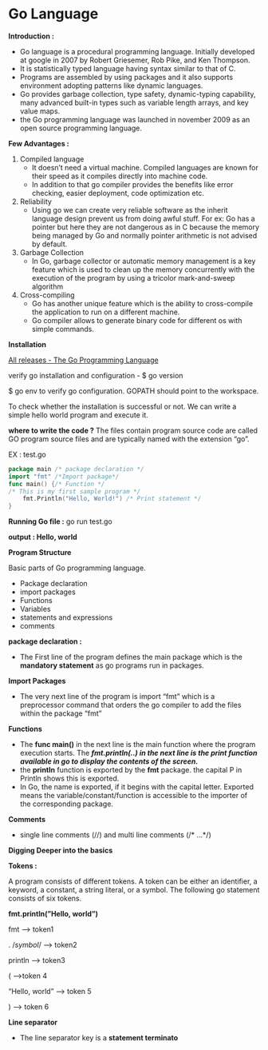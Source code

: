 # Go Language

****************************Introduction :****************************

- Go language is a procedural programming language. Initially developed at google in 2007 by Robert Griesemer, Rob Pike, and Ken Thompson.
- It is statistically typed language having syntax similar to that of C.
- Programs are assembled by using packages and it also supports environment adopting patterns like dynamic languages.
- Go provides garbage collection, type safety, dynamic-typing capability, many advanced built-in types such as variable length arrays, and key value maps.
- the Go programming language was launched in november 2009 as an open source programming language.

********************************Few Advantages :********************************

1. Compiled language
    - It doesn’t need a virtual machine. Compiled languages are known for their speed as it compiles directly into machine code.
    - In addition to that go compiler provides the benefits like error checking, easier deployment, code optimization etc.
2. Reliability
    - Using go we can create very reliable software as the inherit language design prevent us from doing awful stuff. For ex: Go has a pointer but here they are not dangerous as in C because the memory being managed by Go and normally pointer arithmetic is not advised by default.
3. Garbage Collection
    - In Go, garbage collector or automatic memory management is a key feature which is used to clean up the memory concurrently with the execution of the program by using a tricolor mark-and-sweep algorithm
4. Cross-compiling
    - Go has another unique feature which is the ability to cross-compile the application to run on a different machine.
    - Go compiler allows to generate binary code for different os with simple commands.

************************Installation************************

[All releases - The Go Programming Language](https://go.dev/dl/)

verify go installation and configuration - $ go version

$ go env to verify go configuration. GOPATH should point to the workspace.

To check whether the installation is successful or not. We can write a simple hello world program and execute it.

****************************************************where to write the code ?**************************************************** The files contain program source code are called GO program source files and are typically named with the extension “go”. 

EX : test.go

```go
package main /* package declaration */
import "fmt" /*Import package*/
func main() {/* Function */
/* This is my first sample program */
	fmt.Println("Hello, World!") /* Print statement */
}
```

************************************Running Go file :************************************ go run test.go

**********************************output : Hello, world**********************************

**********************************Program Structure**********************************

Basic parts of Go programming language.

- Package declaration
- import packages
- Functions
- Variables
- statements and expressions
- comments

******************************************package declaration :******************************************

- The First line of the program defines the main package which is the ****************************************mandatory statement**************************************** as go programs run in packages.

********************************Import Packages********************************

- The very next line of the program is import “fmt” which is a preprocessor command that orders the go compiler to add the files within the package “fmt”

******************Functions******************

- The ************func main()************ in the next line is the main function where the program execution starts. The *******************************************************************************************fmt.println(..) in the next line is the print function available in go to display the contents of the screen.*******************************************************************************************
- the ********println******** function is exported by the ****fmt**** package. the capital P in Println shows this is exported.
- In Go, the name is exported, if it begins with the capital letter. Exported means the variable/constant/function is accessible to the importer of the corresponding package.

****************Comments****************

- single line comments (//) and multi line comments (/* …*/)

**Digging Deeper into the basics**

****************Tokens :****************

A program consists of different tokens. A token can be either an identifier, a keyword, a constant, a string literal, or  a symbol. The following go statement consists of six tokens.

**fmt.println(”Hello, world”)**

fmt —> token1

. /*symbol*/ —> token2

println —> token3

( —>token 4

“Hello, world” —> token 5

) —> token 6

****************************Line separator****************************

- The line separator key is a ****************************************statement terminato****************************************
